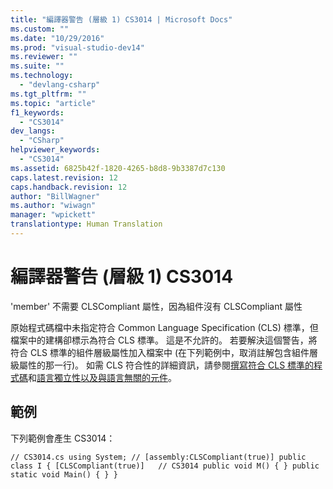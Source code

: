 ```yaml
---
title: "編譯器警告 (層級 1) CS3014 | Microsoft Docs"
ms.custom: ""
ms.date: "10/29/2016"
ms.prod: "visual-studio-dev14"
ms.reviewer: ""
ms.suite: ""
ms.technology: 
  - "devlang-csharp"
ms.tgt_pltfrm: ""
ms.topic: "article"
f1_keywords: 
  - "CS3014"
dev_langs: 
  - "CSharp"
helpviewer_keywords: 
  - "CS3014"
ms.assetid: 6825b42f-1820-4265-b8d8-9b3387d7c130
caps.latest.revision: 12
caps.handback.revision: 12
author: "BillWagner"
ms.author: "wiwagn"
manager: "wpickett"
translationtype: Human Translation
---
```

# 編譯器警告 (層級 1) CS3014
'member' 不需要 CLSCompliant 屬性，因為組件沒有 CLSCompliant 屬性  
  
 原始程式碼檔中未指定符合 Common Language Specification \(CLS\) 標準，但檔案中的建構卻標示為符合 CLS 標準。 這是不允許的。 若要解決這個警告，將符合 CLS 標準的組件層級屬性加入檔案中 \(在下列範例中，取消註解包含組件層級屬性的那一行\)。 如需 CLS 符合性的詳細資訊，請參閱[撰寫符合 CLS 標準的程式碼](http://msdn.microsoft.com/zh-tw/4c705105-69a2-4e5e-b24e-0633bc32c7f3)和[語言獨立性以及與語言無關的元件](../Topic/Language%20Independence%20and%20Language-Independent%20Components.md)。  
  
## 範例  
 下列範例會產生 CS3014：  
  
```  
// CS3014.cs using System; // [assembly:CLSCompliant(true)] public class I { [CLSCompliant(true)]   // CS3014 public void M() { } public static void Main() { } }  
```